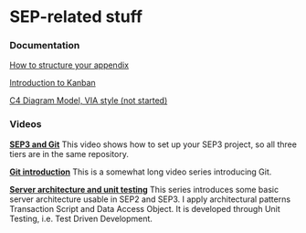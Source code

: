 ﻿# SEP-related stuff

### Documentation

[How to structure your appendix](./Tutorials/SepAppendix/Page.html)

[Introduction to Kanban](./Tutorials/Kanban/Page.html)

[C4 Diagram Model, VIA style (not started)]()

### Videos

**[SEP3 and Git](https://youtu.be/BZgLcOj2Z14)**
This video shows how to set up your SEP3 project, so all three tiers are in the same repository.

**[Git introduction](https://youtube.com/playlist?list=PL5I0mJDB37i99xnmpSYe-q6itvF_trFS2)**
This is a somewhat long video series introducing Git.

**[Server architecture and unit testing](https://youtube.com/playlist?list=PL5I0mJDB37i_T4JHIy-2fuyEePtYbuDc3)**
This series introduces some basic server architecture usable in SEP2 and SEP3. I apply architectural patterns Transaction Script and Data Access Object.
It is developed through Unit Testing, i.e. Test Driven Development.
